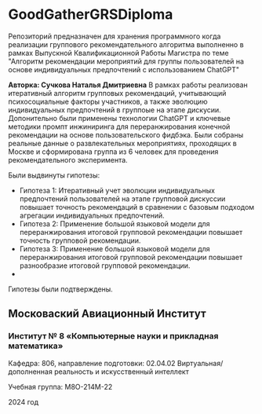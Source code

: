 # GoodGatherGRSDiploma

Репозиторий предназначен для хранения программного когда реализации группового рекомендательного алгоритма выполненно в рамках Выпускной Квалификационной Работы Магистра по теме "Алгоритм рекомендации мероприятий для группы пользователей на основе индивидуальных предпочтений с использованием ChatGPT"

**Авторка: Сучкова Наталья Дмитриевна**
В рамках работы реализован итеративный алгоритм групповых рекомендаций, учитывающий психосоциальные факторы участников, а также эволюцию индивидуальных предпочтений в группоые на этапе дискусии. Допонительно были применены технологии ChatGPT и ключевые методики промпт инжиниринга для переранжирования конечной рекомендации на основе пользовательского фидбэка.
Были собраны реальные данные о развлекательных мероприятиях, проходящих в Москве и сформирована группа из 6 человек для проведения рекомендательного эксперимента.

Были выдвинуты гипотезы: 
- Гипотеза 1: Итеративный учет эволюции индивидуальных предпочтений пользователей на этапе групповой дискуссии повышает точность рекомендаций в сравнении с базовым подходом агрегации индивидуальных предпочтений.
- Гипотеза 2: Применение большой языковой модели для переранжирования итоговой групповой рекомендации повышает точность групповой рекомендации.
- Гипотеза 3: Применение большой языковой модели для переранжирования итоговой групповой рекомендации повышает разнообразие итоговой групповой рекомендации.
- 
Гипотезы были подтверждены.


## Московаский Авиационный Институт

### Институт № 8	«Компьютерные науки и прикладная математика»

Кафедра: 806, направление подготовки:	02.04.02 Виртуальная/дополненная реальность и искусственный интеллект

Учебная группа: М8О-214М-22

2024 год
